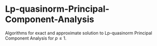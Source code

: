 # Lp-quasinorm-Principal-Component-Analysis
Algorithms for exact and approximate solution to Lp-quasinorm Principal Component Analysis for $p \leq 1$.
